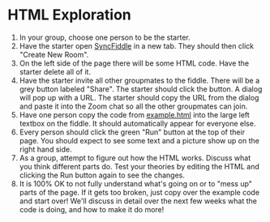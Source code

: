 # HTML Exploration

1. In your group, choose one person to be the starter.
1. Have the starter open [SyncFiddle](https://syncfiddle.net/) in a new tab. They should then click "Create New Room".
1. On the left side of the page there will be some HTML code. Have the starter delete all of it.
1. Have the starter invite all other groupmates to the fiddle. There will be a grey button labeled "Share". The starter should click the button. A dialog will pop up with a URL. The starter should copy the URL from the dialog and paste it into the Zoom chat so all the other groupmates can join.
1. Have one person copy the code from [example.html](example.html) into the large left textbox on the fiddle. It should automatically appear for everyone else.
1. Every person should click the green "Run" button at the top of their page. You should expect to see some text and a picture show up on the right hand side.
1. As a group, attempt to figure out how the HTML works. Discuss what you think different parts do. Test your theories by editing the HTML and clicking the Run button again to see the changes.
1. It is 100% OK to not fully understand what's going on or to "mess up" parts of the page. If it gets too broken, just copy over the example code and start over! We'll discuss in detail over the next few weeks what the code is doing, and how to make it do more!